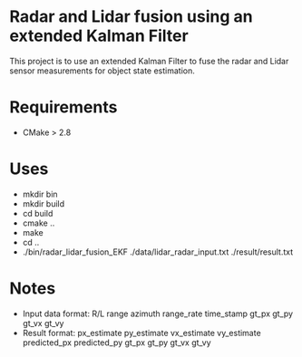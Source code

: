 # Radar and Lidar fusion using an extended Kalman Filter

This project is to use an extended Kalman Filter to fuse the radar and Lidar sensor measurements for object state estimation. 

# Requirements
* CMake > 2.8

# Uses
* mkdir bin
* mkdir build
* cd build 
* cmake ..
* make
* cd ..
* ./bin/radar_lidar_fusion_EKF ./data/lidar_radar_input.txt ./result/result.txt

# Notes
* Input data format: R/L range azimuth range_rate time_stamp gt_px gt_py gt_vx gt_vy
* Result format: px_estimate py_estimate vx_estimate vy_estimate predicted_px predicted_py gt_px gt_py gt_vx gt_vy

